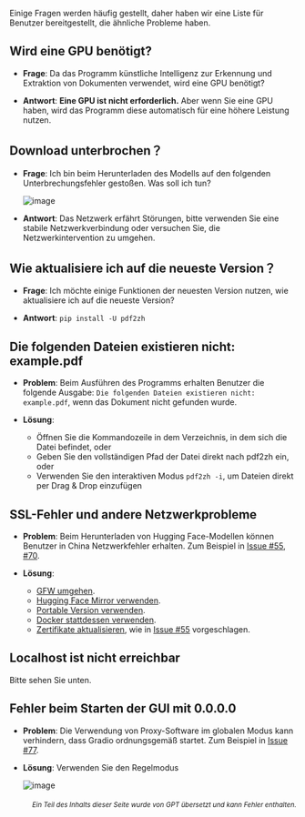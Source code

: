 Einige Fragen werden häufig gestellt, daher haben wir eine Liste für Benutzer bereitgestellt, die ähnliche Probleme haben.

## Wird eine GPU benötigt?
- **Frage**:
Da das Programm künstliche Intelligenz zur Erkennung und Extraktion von Dokumenten verwendet, wird eine GPU benötigt?

- **Antwort**:
**Eine GPU ist nicht erforderlich.** Aber wenn Sie eine GPU haben, wird das Programm diese automatisch für eine höhere Leistung nutzen.

## Download unterbrochen？
- **Frage**:
Ich bin beim Herunterladen des Modells auf den folgenden Unterbrechungsfehler gestoßen. Was soll ich tun?

  ![image](https://github.com/user-attachments/assets/3c4eed44-3d9b-4e2f-a224-a58edca718c2)

- **Antwort**:
Das Netzwerk erfährt Störungen, bitte verwenden Sie eine stabile Netzwerkverbindung oder versuchen Sie, die Netzwerkintervention zu umgehen.

## Wie aktualisiere ich auf die neueste Version？
- **Frage**:
Ich möchte einige Funktionen der neuesten Version nutzen, wie aktualisiere ich auf die neueste Version?

- **Antwort**:
`pip install -U pdf2zh`


## Die folgenden Dateien existieren nicht: example.pdf
- **Problem**:
Beim Ausführen des Programms erhalten Benutzer die folgende Ausgabe: `Die folgenden Dateien existieren nicht: example.pdf`, wenn das Dokument nicht gefunden wurde.

- **Lösung**:
  - Öffnen Sie die Kommandozeile in dem Verzeichnis, in dem sich die Datei befindet, oder
  - Geben Sie den vollständigen Pfad der Datei direkt nach pdf2zh ein, oder
  - Verwenden Sie den interaktiven Modus `pdf2zh -i`, um Dateien direkt per Drag & Drop einzufügen


## SSL-Fehler und andere Netzwerkprobleme
- **Problem**:
Beim Herunterladen von Hugging Face-Modellen können Benutzer in China Netzwerkfehler erhalten. Zum Beispiel in [Issue #55](https://github.com/PDFMathTranslate/PDFMathTranslate-next/issues/55), [#70](https://github.com/PDFMathTranslate/PDFMathTranslate-next/issues/70).

- **Lösung**:
  - [GFW umgehen](https://github.com/clash-verge-rev/clash-verge-rev).
  - [Hugging Face Mirror verwenden](https://hf-mirror.com/).
  - [Portable Version verwenden](https://github.com/PDFMathTranslate/PDFMathTranslate-next?tab=readme-ov-file#method-ii-portable).
  - [Docker stattdessen verwenden](https://github.com/PDFMathTranslate/PDFMathTranslate-next#docker).
  - [Zertifikate aktualisieren](https://stackoverflow.com/questions/51925384/unable-to-get-local-issuer-certificate-when-using-requests), wie in [Issue #55](https://github.com/PDFMathTranslate/PDFMathTranslate-next/issues/55) vorgeschlagen.

## Localhost ist nicht erreichbar
Bitte sehen Sie unten.

## Fehler beim Starten der GUI mit 0.0.0.0
- **Problem**:
Die Verwendung von Proxy-Software im globalen Modus kann verhindern, dass Gradio ordnungsgemäß startet. Zum Beispiel in [Issue #77](https://github.com/PDFMathTranslate/PDFMathTranslate-next/issues/77).

- **Lösung**:
Verwenden Sie den Regelmodus

  ![image](https://github.com/user-attachments/assets/b1f2b16a-eb6a-4c03-995c-332ef1d82c96)

<div align="right"> 
<h6><small>Ein Teil des Inhalts dieser Seite wurde von GPT übersetzt und kann Fehler enthalten.</small></h6>